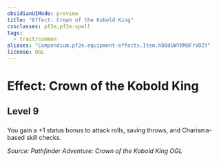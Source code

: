 ```yaml
---
obsidianUIMode: preview
title: "Effect: Crown of the Kobold King"
cssclasses: pf2e,pf2e-spell
tags:
  - trait/common
aliases: "Compendium.pf2e.equipment-effects.Item.hD0dUWYKM8FrVDZY"
license: OGL
---
```

# Effect: Crown of the Kobold King
## Level 9
### 






You gain a +1 status bonus to attack rolls, saving throws, and Charisma-based skill checks.

*Source: Pathfinder Adventure: Crown of the Kobold King*
*OGL*